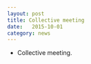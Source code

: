 ```yaml
---
layout: post
title: Collective meeting
date:   2015-10-01
category: news
---
```


* Collective meeting.